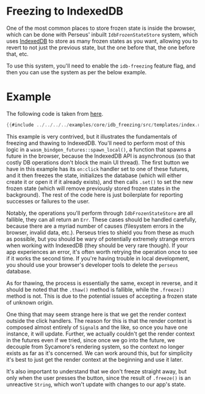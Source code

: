 # Freezing to IndexedDB

One of the most common places to store frozen state is inside the browser, which can be done with Perseus' inbuilt `IdbFrozenStateStore` system, which uses [IndexedDB](https://developer.mozilla.org/en-US/docs/Web/API/IndexedDB_API) to store as many frozen states as you want, allowing you to revert to not just the previous state, but the one before that, the one before that, etc.

To use this system, you'll need to enable the `idb-freezing` feature flag, and then you can use the system as per the below example.

# Example

The following code is taken from [here](https://github.com/arctic-hen7/perseus/tree/main/examples/idb_freezing/src/idb.rs).

```rust
{{#include ../../../../examples/core/idb_freezing/src/templates/index.rs}}
```

This example is very contrived, but it illustrates the fundamentals of freezing and thawing to IndexedDB. You'll need to perform most of this logic in a `wasm_bindgen_futures::spawn_local()`, a function that spawns a future in the browser, because the IndexedDB API is asynchronous (so that costly DB operations don't block the main UI thread). The first button we have in this example has its `on:click` handler set to one of these futures, and it then freezes the state, initializes the database (which will either create it or open it if it already exists), and then calls `.set()` to set the new frozen state (which will remove previously stored frozen states in the background). The rest of the code here is just boilerplate for reporting successes or failures to the user.

Notably, the operations you'll perform through `IdbFrozenStateStore` are all fallible, they can all return an `Err`. These cases should be handled carefully, because there are a myriad number of causes (filesystem errors in the browser, invalid data, etc.). Perseus tries to shield you from these as much as possible, but you should be wary of potentially extremely strange errors when working with IndexedDB (they should be very rare though). If your app experiences an error, it's often worth retrying the operation once to see if it works the second time. If you're having trouble in local development, you should use your browser's developer tools to delete the `perseus` database.

As for thawing, the process is essentially the same, except in reverse, and it should be noted that the `.thaw()` method is fallible, while the `.freeze()` method is not. This is due to the potential issues of accepting a frozen state of unknown origin.

One thing that may seem strange here is that we get the render context outside the click handlers. The reason for this is that the render context is composed almost entirely of `Signal`s and the like, so once you have one instance, it will update. Further, we actually couldn't get the render context in the futures even if we tried, since once we go into the future, we decouple from Sycamore's rendering system, so the context no longer exists as far as it's concerned. We can work around this, but for simplicity it's best to just get the render context at the beginning and use it later.

It's also important to understand that we don't freeze straight away, but only when the user presses the button, since the result of `.freeze()` is an unreactive `String`, which won't update with changes to our app's state.
